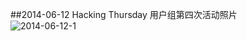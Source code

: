 ##2014-06-12 Hacking Thursday
用户组第四次活动照片  
![2014-06-12-1](http://hrblug.qiniudn.com/2014-06-12-1.jpg)  

